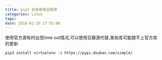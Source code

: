 ```yaml
---
title: pip3 安装使用豆瓣源
categories: Linux
tags: 
date: 2018-01-26 17:55:00
---
```

使用官方源有时出现time out情况,可以使用豆瓣源代替,某些库可能跟不上官方库的更新 

    pip3 install virtualenv -i https://pypi.douban.com/simple/

